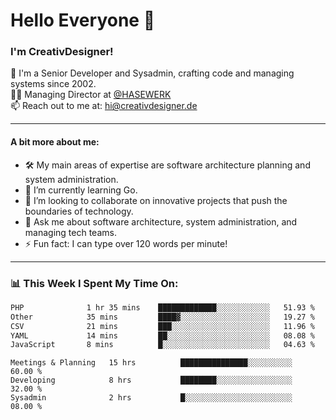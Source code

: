 # Hello Everyone 👋

### I'm CreativDesigner!

🔭 I'm a Senior Developer and Sysadmin, crafting code and managing systems since 2002.  
👨‍💼 Managing Director at [@HASEWERK](https://github.com/HASEWERK)  
📫 Reach out to me at: [hi@creativdesigner.de](mailto:hi@creativdesigner.de)  

---

#### A bit more about me:

- 🛠 My main areas of expertise are software architecture planning and system administration.
- 🌱 I’m currently learning Go.
- 👯 I’m looking to collaborate on innovative projects that push the boundaries of technology.
- 💬 Ask me about software architecture, system administration, and managing tech teams.
- ⚡ Fun fact: I can type over 120 words per minute!  

---

### 📊 **This Week I Spent My Time On:**

<!--START_SECTION:waka-->

```txt
PHP              1 hr 35 mins    █████████████░░░░░░░░░░░░   51.93 %
Other            35 mins         ████▓░░░░░░░░░░░░░░░░░░░░   19.27 %
CSV              21 mins         ███░░░░░░░░░░░░░░░░░░░░░░   11.96 %
YAML             14 mins         ██░░░░░░░░░░░░░░░░░░░░░░░   08.08 %
JavaScript       8 mins          █░░░░░░░░░░░░░░░░░░░░░░░░   04.63 %
```

<!--END_SECTION:waka-->

```text
Meetings & Planning   15 hrs          ███████████████░░░░░░░░░░   60.00 % 
Developing            8 hrs           ████████░░░░░░░░░░░░░░░░░   32.00 % 
Sysadmin              2 hrs           █░░░░░░░░░░░░░░░░░░░░░░░░   08.00 %


